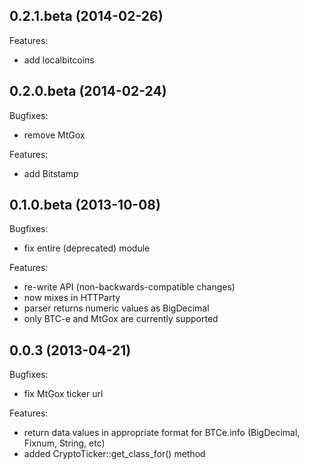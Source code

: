 ## 0.2.1.beta (2014-02-26)

Features:

  - add localbitcoins

## 0.2.0.beta (2014-02-24)

Bugfixes:

  - remove MtGox

Features:

  - add Bitstamp

## 0.1.0.beta (2013-10-08)

Bugfixes:

  - fix entire (deprecated) module

Features:

  - re-write API (non-backwards-compatible changes)
  - now mixes in HTTParty
  - parser returns numeric values as BigDecimal
  - only BTC-e and MtGox are currently supported

## 0.0.3 (2013-04-21)

Bugfixes:

  -  fix MtGox ticker url

Features:

  - return data values in appropriate format for BTCe.info (BigDecimal, Fixnum, String, etc)
  - added CryptoTicker::get_class_for() method


